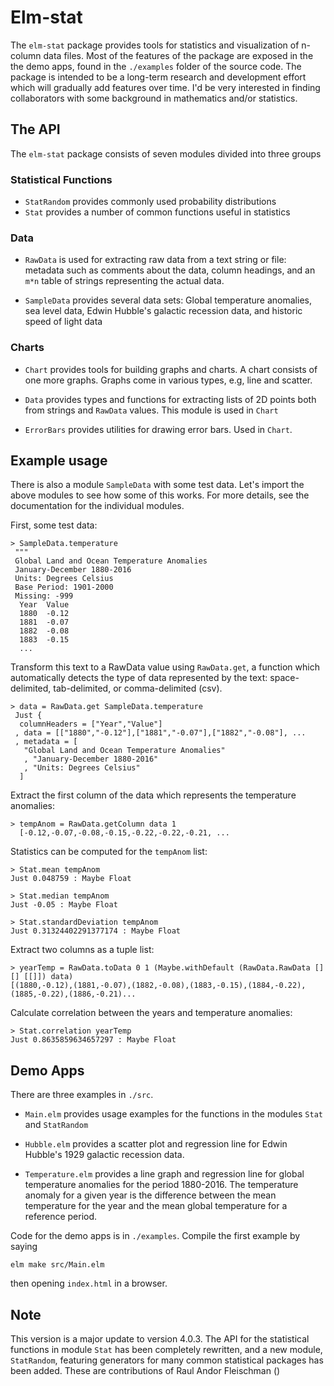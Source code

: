 # Elm-stat

The `elm-stat` package provides tools for statistics and visualization of n-column data files.
Most of the features of the package are exposed in the the demo apps, found in the
`./examples` folder of the source code. The package is intended to be a long-term research and development effort which will gradually add features over time. I'd be very interested in finding collaborators with some background in mathematics and/or statistics.

## The API

The `elm-stat` package consists of seven modules divided into three groups

### Statistical Functions

- `StatRandom` provides commonly used probability distributions
- `Stat` provides a number of common functions useful in statistics

### Data

- `RawData` is used for extracting raw data from a text string or file: metadata such as comments about the data, column headings, and an `m*n` table of strings representing the actual data.

- `SampleData` provides several data sets: Global temperature anomalies, sea level data, Edwin Hubble's galactic recession data, and historic speed of light data


### Charts  

- `Chart` provides tools for building graphs and charts. A chart consists of one more graphs.
Graphs come in various types, e.g, line and scatter.

- `Data`  provides types and functions for
extracting lists of 2D points both from strings and
`RawData` values.  This module is used in `Chart`

- `ErrorBars` provides utilities for drawing error bars.  Used in `Chart`.


## Example usage

There is also a module `SampleData` with some test data. Let's import the above modules to see how some of this works. For more details, see the documentation for the individual modules.

First, some test data:

```
> SampleData.temperature
 """
 Global Land and Ocean Temperature Anomalies
 January-December 1880-2016
 Units: Degrees Celsius
 Base Period: 1901-2000
 Missing: -999
  Year  Value
  1880  -0.12
  1881  -0.07
  1882  -0.08
  1883  -0.15
  ...
```

Transform this text to a RawData value using `RawData.get`, a function which automatically detects the type of data represented by the text: space-delimited, tab-delimited, or comma-delimited (csv).

```
> data = RawData.get SampleData.temperature
 Just {
  columnHeaders = ["Year","Value"]
 , data = [["1880","-0.12"],["1881","-0.07"],["1882","-0.08"], ...
 , metadata = [
   "Global Land and Ocean Temperature Anomalies"
   , "January-December 1880-2016"
   , "Units: Degrees Celsius"
  ]
```

Extract the first column of the data which represents the temperature anomalies:

```
> tempAnom = RawData.getColumn data 1
  [-0.12,-0.07,-0.08,-0.15,-0.22,-0.22,-0.21, ...
```

Statistics can be computed for the `tempAnom` list:

```
> Stat.mean tempAnom
Just 0.048759 : Maybe Float

> Stat.median tempAnom
Just -0.05 : Maybe Float

> Stat.standardDeviation tempAnom
Just 0.31324402291377174 : Maybe Float
```

Extract two columns as a tuple list:

```
> yearTemp = RawData.toData 0 1 (Maybe.withDefault (RawData.RawData [] [] [[]]) data)
[(1880,-0.12),(1881,-0.07),(1882,-0.08),(1883,-0.15),(1884,-0.22),(1885,-0.22),(1886,-0.21)...

```

Calculate correlation between the years and temperature anomalies:

```
> Stat.correlation yearTemp
Just 0.8635859634657297 : Maybe Float

```
## Demo Apps

There are three examples in `./src`.  

- `Main.elm` provides usage examples for the functions in the modules `Stat` and `StatRandom`

- `Hubble.elm` provides a scatter plot and regression line for Edwin Hubble's 1929 galactic recession data.

- `Temperature.elm` provides a line graph and regression line for global temperature anomalies for the period
1880-2016. The temperature anomaly for a given year is the difference between the mean temperature for the year and the mean global temperature for a reference period.


Code for the demo apps is in `./examples`. Compile the first example by saying

```
elm make src/Main.elm
```

then opening `index.html` in a browser.

## Note  

This version is a major update to version 4.0.3.  The API for the statistical functions in module `Stat`
has been completely rewritten, and a new module, `StatRandom`, featuring generators for many common statistical
packages has been added.  These are contributions of Raul Andor Fleischman ()
